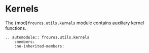 # Kernels

The {mod}`frouros.utils.kernels` module contains auxiliary kernel functions.

```{eval-rst}
.. automodule:: frouros.utils.kernels
    :members:
    :no-inherited-members:
```
